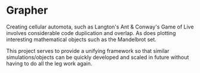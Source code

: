 # Grapher

Creating cellular automota, such as Langton's Ant & Conway's Game of Live involves considerable code duplication and overlap.
As does plotting interesting mathematical objects such as the Mandelbrot set.

This project serves to provide a unifying framework so that similar simulations/objects can be quickly developed and scaled in future
without having to do all the leg work again.
